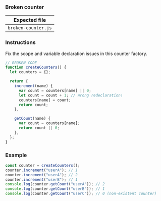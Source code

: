### Broken counter

| Expected file       |
| ------------------- |
| `broken-counter.js` |

### Instructions

Fix the scope and variable declaration issues in this counter factory.

```js
// BROKEN CODE
function createCounters() {
  let counters = {};

  return {
    increment(name) {
      var count = counters[name] || 0;
      let count = count + 1; // Wrong redeclaration!
      counters[name] = count;
      return count;
    },

    getCount(name) {
      var count = counters[name];
      return count || 0;
    },
  };
}
```

### Example

```js
const counter = createCounters();
counter.increment("userA"); // 1
counter.increment("userA"); // 2
counter.increment("userB"); // 1
console.log(counter.getCount("userA")); // 2
console.log(counter.getCount("userB")); // 1
console.log(counter.getCount("userC")); // 0 (non-existent counter)
```

